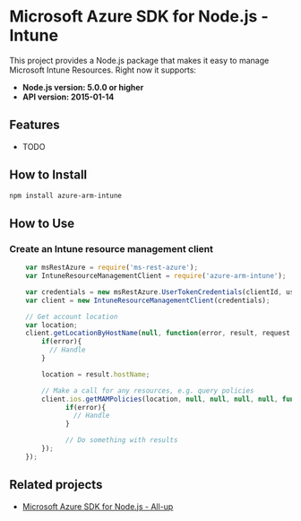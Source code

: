 # Microsoft Azure SDK for Node.js - Intune

This project provides a Node.js package that makes it easy to manage Microsoft Intune Resources. Right now it supports:
- **Node.js version: 5.0.0 or higher**
- **API version: 2015-01-14**

## Features

 - TODO

## How to Install

```bash
npm install azure-arm-intune
```

## How to Use

### Create an Intune resource management client

```javascript
    var msRestAzure = require('ms-rest-azure');
    var IntuneResourceManagementClient = require('azure-arm-intune');

    var credentials = new msRestAzure.UserTokenCredentials(clientId, username, password, subscriptionId);
    var client = new IntuneResourceManagementClient(credentials);

    // Get account location
    var location;
    client.getLocationByHostName(null, function(error, result, request, response) {
        if(error){
          // Handle
        }

        location = result.hostName;

        // Make a call for any resources, e.g. query policies
        client.ios.getMAMPolicies(location, null, null, null, null, function(error, result, request, response) {
              if(error){
                // Handle
              }

              // Do something with results
        });
    });
```

## Related projects

- [Microsoft Azure SDK for Node.js - All-up](https://github.com/WindowsAzure/azure-sdk-for-node)
